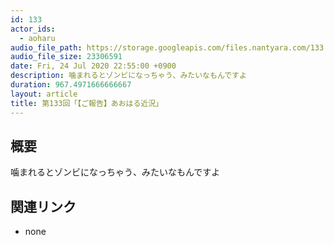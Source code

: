 ```yaml
---
id: 133
actor_ids:
  - aoharu
audio_file_path: https://storage.googleapis.com/files.nantyara.com/133.mp3
audio_file_size: 23306591
date: Fri, 24 Jul 2020 22:55:00 +0900
description: 噛まれるとゾンビになっちゃう、みたいなもんですよ
duration: 967.4971666666667
layout: article
title: 第133回「【ご報告】あおはる近況」
---
```

## 概要

噛まれるとゾンビになっちゃう、みたいなもんですよ

## 関連リンク

* none

